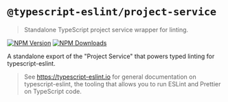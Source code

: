# `@typescript-eslint/project-service`

> Standalone TypeScript project service wrapper for linting.

[![NPM Version](https://img.shields.io/npm/v/@typescript-eslint/project-service.svg?style=flat-square)](https://www.npmjs.com/package/@typescript-eslint/project-service)
[![NPM Downloads](https://img.shields.io/npm/dm/@typescript-eslint/project-service.svg?style=flat-square)](https://www.npmjs.com/package/@typescript-eslint/project-service)

A standalone export of the "Project Service" that powers typed linting for typescript-eslint.

> See https://typescript-eslint.io for general documentation on typescript-eslint, the tooling that allows you to run ESLint and Prettier on TypeScript code.

<!-- Local path for docs: docs/packages/Project_Service.mdx -->

